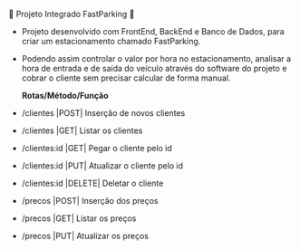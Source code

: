 🚀 Projeto Integrado FastParking 🚀

* Projeto desenvolvido com FrontEnd, BackEnd e Banco de Dados, para criar um estacionamento chamado FastParking.
* Podendo assim controlar o valor por hora no estacionamento, analisar a hora de entrada e de saída do veículo através do software do projeto e cobrar o cliente sem precisar calcular de forma manual.


   <b>Rotas/Método/Função</b>
* /clientes	|POST|	Inserção de novos clientes
* /clientes	|GET|	Listar os clientes
* /clientes:id	|GET|	Pegar o cliente pelo id
* /clientes:id	|PUT|	Atualizar o cliente pelo id
* /clientes:id	|DELETE|	Deletar o cliente
* /precos	|POST|	Inserção dos preços
* /precos	|GET|	Listar os preços
* /precos	|PUT|	Atualizar os preços
